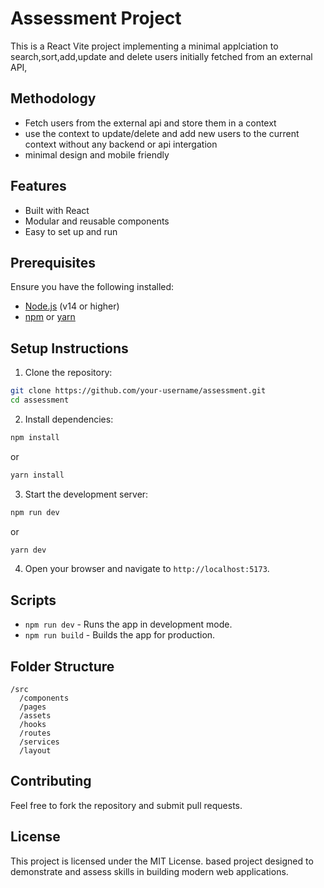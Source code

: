 # Assessment Project

This is a React Vite project implementing a minimal applciation to search,sort,add,update and delete users initially fetched from an external API,

## Methodology

- Fetch users from the external api and store them in a context
- use the context to update/delete and add new users to the current context without any backend or api intergation
- minimal design and mobile friendly

## Features

- Built with React
- Modular and reusable components
- Easy to set up and run

## Prerequisites

Ensure you have the following installed:

- [Node.js](https://nodejs.org/) (v14 or higher)
- [npm](https://www.npmjs.com/) or [yarn](https://yarnpkg.com/)

## Setup Instructions

1. Clone the repository:

```bash
git clone https://github.com/your-username/assessment.git
cd assessment
```

2. Install dependencies:

```bash
npm install
```

or

```bash
yarn install
```

3. Start the development server:

```bash
npm run dev
```

or

```bash
yarn dev
```

4. Open your browser and navigate to `http://localhost:5173`.

## Scripts

- `npm run dev` - Runs the app in development mode.
- `npm run build` - Builds the app for production.

## Folder Structure

```
/src
  /components
  /pages
  /assets
  /hooks
  /routes
  /services
  /layout

```

## Contributing

Feel free to fork the repository and submit pull requests.

## License

This project is licensed under the MIT License.
based project designed to demonstrate and assess skills in building modern web applications.
